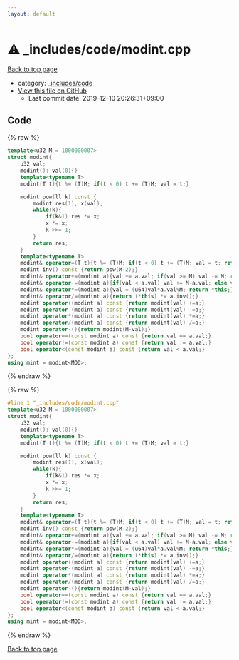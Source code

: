 ```yaml
---
layout: default
---
```


<!-- mathjax config similar to math.stackexchange -->
<script type="text/javascript" async
  src="https://cdnjs.cloudflare.com/ajax/libs/mathjax/2.7.5/MathJax.js?config=TeX-MML-AM_CHTML">
</script>
<script type="text/x-mathjax-config">
  MathJax.Hub.Config({
    TeX: { equationNumbers: { autoNumber: "AMS" }},
    tex2jax: {
      inlineMath: [ ['$','$'] ],
      processEscapes: true
    },
    "HTML-CSS": { matchFontHeight: false },
    displayAlign: "left",
    displayIndent: "2em"
  });
</script>

<script type="text/javascript" src="https://cdnjs.cloudflare.com/ajax/libs/jquery/3.4.1/jquery.min.js"></script>
<script src="https://cdn.jsdelivr.net/npm/jquery-balloon-js@1.1.2/jquery.balloon.min.js" integrity="sha256-ZEYs9VrgAeNuPvs15E39OsyOJaIkXEEt10fzxJ20+2I=" crossorigin="anonymous"></script>
<script type="text/javascript" src="../../../assets/js/copy-button.js"></script>
<link rel="stylesheet" href="../../../assets/css/copy-button.css" />


# :warning: _includes/code/modint.cpp

<a href="../../../index.html">Back to top page</a>

* category: <a href="../../../index.html#b46effe2a00fceb0770301fd2a31d561">_includes/code</a>
* <a href="{{ site.github.repository_url }}/blob/master/_includes/code/modint.cpp">View this file on GitHub</a>
    - Last commit date: 2019-12-10 20:26:31+09:00




## Code

<a id="unbundled"></a>
{% raw %}
```cpp
template<u32 M = 1000000007>
struct modint{
    u32 val;
    modint(): val(0){}
    template<typename T>
    modint(T t){t %= (T)M; if(t < 0) t += (T)M; val = t;}

    modint pow(ll k) const {
        modint res(1), x(val);
        while(k){
            if(k&1) res *= x;
            x *= x;
            k >>= 1;
        }
        return res;
    }
    template<typename T>
    modint& operator=(T t){t %= (T)M; if(t < 0) t += (T)M; val = t; return *this;}
    modint inv() const {return pow(M-2);}
    modint& operator+=(modint a){val += a.val; if(val >= M) val -= M; return *this;}
    modint& operator-=(modint a){if(val < a.val) val += M-a.val; else val -= a.val; return *this;}
    modint& operator*=(modint a){val = (u64)val*a.val%M; return *this;}
    modint& operator/=(modint a){return (*this) *= a.inv();}
    modint operator+(modint a) const {return modint(val) +=a;}
    modint operator-(modint a) const {return modint(val) -=a;}
    modint operator*(modint a) const {return modint(val) *=a;}
    modint operator/(modint a) const {return modint(val) /=a;}
    modint operator-(){return modint(M-val);}
    bool operator==(const modint a) const {return val == a.val;}
    bool operator!=(const modint a) const {return val != a.val;}
    bool operator<(const modint a) const {return val < a.val;}
};
using mint = modint<MOD>;
```
{% endraw %}

<a id="bundled"></a>
{% raw %}
```cpp
#line 1 "_includes/code/modint.cpp"
template<u32 M = 1000000007>
struct modint{
    u32 val;
    modint(): val(0){}
    template<typename T>
    modint(T t){t %= (T)M; if(t < 0) t += (T)M; val = t;}

    modint pow(ll k) const {
        modint res(1), x(val);
        while(k){
            if(k&1) res *= x;
            x *= x;
            k >>= 1;
        }
        return res;
    }
    template<typename T>
    modint& operator=(T t){t %= (T)M; if(t < 0) t += (T)M; val = t; return *this;}
    modint inv() const {return pow(M-2);}
    modint& operator+=(modint a){val += a.val; if(val >= M) val -= M; return *this;}
    modint& operator-=(modint a){if(val < a.val) val += M-a.val; else val -= a.val; return *this;}
    modint& operator*=(modint a){val = (u64)val*a.val%M; return *this;}
    modint& operator/=(modint a){return (*this) *= a.inv();}
    modint operator+(modint a) const {return modint(val) +=a;}
    modint operator-(modint a) const {return modint(val) -=a;}
    modint operator*(modint a) const {return modint(val) *=a;}
    modint operator/(modint a) const {return modint(val) /=a;}
    modint operator-(){return modint(M-val);}
    bool operator==(const modint a) const {return val == a.val;}
    bool operator!=(const modint a) const {return val != a.val;}
    bool operator<(const modint a) const {return val < a.val;}
};
using mint = modint<MOD>;

```
{% endraw %}

<a href="../../../index.html">Back to top page</a>


